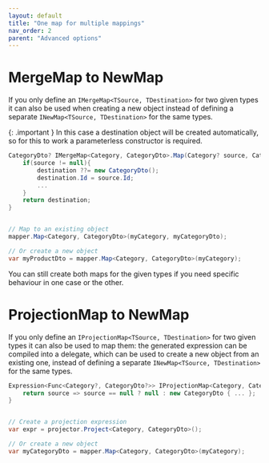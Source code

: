 ```yaml
---
layout: default
title: "One map for multiple mappings"
nav_order: 2
parent: "Advanced options"
---
```


# MergeMap to NewMap

If you only define an `IMergeMap<TSource, TDestination>` for two given types it can also be used when creating a new object instead of defining a separate `INewMap<TSource, TDestination>` for the same types.

{: .important }
In this case a destination object will be created automatically, so for this to work a parameterless constructor is required.

```csharp
CategoryDto? IMergeMap<Category, CategoryDto>.Map(Category? source, CategoryDto? destination, MappingContext context){
    if(source != null){
        destination ??= new CategoryDto();
        destination.Id = source.Id;
        ...
    }
    return destination;
}


// Map to an existing object
mapper.Map<Category, CategoryDto>(myCategory, myCategoryDto);

// Or create a new object
var myProductDto = mapper.Map<Category, CategoryDto>(myCategory);
```

You can still create both maps for the given types if you need specific behaviour in one case or the other.

# ProjectionMap to NewMap

If you only define an `IProjectionMap<TSource, TDestination>` for two given types it can also be used to map them: the generated expression can be compiled into a delegate, which can be used to create a new object from an existing one, instead of defining a separate `INewMap<TSource, TDestination>` for the same types.

```csharp
Expression<Func<Category?, CategoryDto?>> IProjectionMap<Category, CategoryDto>.Project(ProjectionContext context){
    return source => source == null ? null : new CategoryDto { ... };
}


// Create a projection expression
var expr = projector.Project<Category, CategoryDto>();

// Or create a new object
var myCategoryDto = mapper.Map<Category, CategoryDto>(myCategory);
```